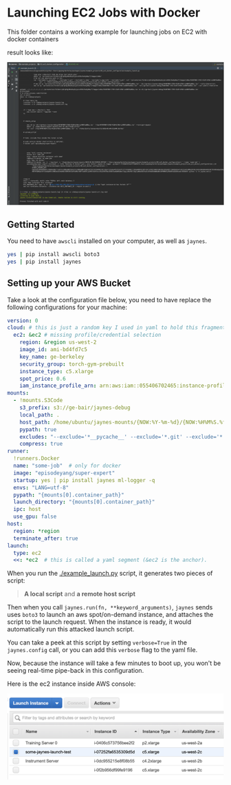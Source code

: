 # Launching EC2 Jobs with Docker

This folder contains a working example for launching jobs on EC2 with docker containers

result looks like:

![ec2 launch screenshot](./figures/ec2-launch-screenshot.png)

## Getting Started

You need to have `awscli` installed on your computer, as well as `jaynes`.
```bash
yes | pip install awscli boto3
yes | pip install jaynes
```

## Setting up your AWS Bucket

Take a look at the configuration file below, you need to have replace the following configurations for your machine:
```yaml
version: 0
cloud: # this is just a random key I used in yaml to hold this fragment.
  ec2: &ec2 # missing profile/credential selection
    region: &region us-west-2
    image_id: ami-bd4fd7c5
    key_name: ge-berkeley
    security_group: torch-gym-prebuilt
    instance_type: c5.xlarge
    spot_price: 0.6
    iam_instance_profile_arn: arn:aws:iam::055406702465:instance-profile/main
mounts:
  - !mounts.S3Code
    s3_prefix: s3://ge-bair/jaynes-debug
    local_path: .
    host_path: /home/ubuntu/jaynes-mounts/{NOW:%Y-%m-%d}/{NOW:%H%M%S.%f}
    pypath: true
    excludes: "--exclude='*__pycache__' --exclude='*.git' --exclude='*.idea' --exclude='*.egg-info' --exclude='*.pkl'"
    compress: true
runner:
  !runners.Docker
  name: "some-job"  # only for docker
  image: "episodeyang/super-expert"
  startup: yes | pip install jaynes ml-logger -q
  envs: "LANG=utf-8"
  pypath: "{mounts[0].container_path}"
  launch_directory: "{mounts[0].container_path}"
  ipc: host
  use_gpu: false
host:
  region: *region
  terminate_after: true
launch:
  type: ec2
  <<: *ec2  # this is called a yaml segment (&ec2 is the anchor).
```

When you run the [./example_launch.py](launch_entry.py) script, it generates two pieces of script:
> **A local script** and **a remote host script**

Then when you call `jaynes.run(fn, **keyword_arguments)`, `jaynes` sends uses `boto3` to launch an aws spot/on-demand 
instance, and attaches the script to the launch request. When the instance is ready, it would automatically run this
attacked launch script.

You can take a peek at this script by setting `verbose=True` in the `jaynes.config` call, or you can add this 
`verbose` flag to the yaml file.

Now, because the instance will take a few minutes to boot up, you won't be seeing real-time pipe-back in this 
configuration.

Here is the ec2 instance inside AWS console:

![./figures/launched-ec2-screenshot.png](./figures/launched-ec2-screenshot.png)
